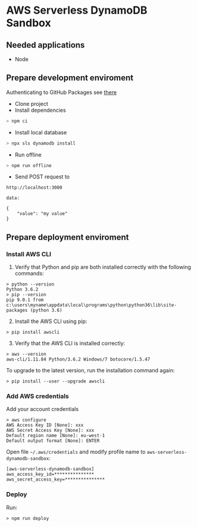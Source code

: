 # AWS Serverless DynamoDB Sandbox

## Needed applications

* Node

## Prepare development enviroment

Authenticating to GitHub Packages
see [there](https://help.github.com/en/github/managing-packages-with-github-packages/configuring-npm-for-use-with-github-packages#authenticating-to-github-packages)

* Clone project
* Install dependencies
```bash
> npm ci
```
* Install local database
```bash
> npx sls dynamodb install
``` 
* Run offline
```bash
> npm run offline
```
* Send POST request to
```
http://localhost:3000

data:

{
    "value": "my value" 
}
```

## Prepare deployment enviroment

### Install AWS CLI

1. Verify that Python and pip are both installed correctly with the following commands:

```
> python --version
Python 3.6.2
> pip --version
pip 9.0.1 from c:\users\myname\appdata\local\programs\python\python36\lib\site-packages (python 3.6)
```

2. Install the AWS CLI using pip:

```
> pip install awscli
```

3. Verify that the AWS CLI is installed correctly:

```
> aws --version
aws-cli/1.11.84 Python/3.6.2 Windows/7 botocore/1.5.47
```

To upgrade to the latest version, run the installation command again:

```
> pip install --user --upgrade awscli
```

### Add AWS credentials

Add your account credentials
```
> aws configure
AWS Access Key ID [None]: xxx
AWS Secret Access Key [None]: xxx
Default region name [None]: eu-west-1
Default output format [None]: ENTER
```

Open file `~/.aws/credentials` and modify profile name to `aws-serverless-dynamodb-sandbox`:

```
[aws-serverless-dynamodb-sandbox]
aws_access_key_id=***************
aws_secret_access_key=***************
```

### Deploy

Run:
```
> npm run deploy
```
